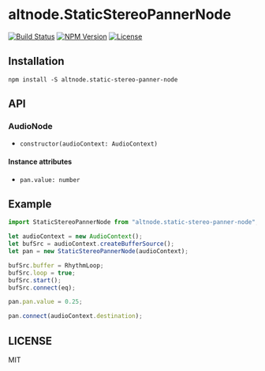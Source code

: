 # altnode.StaticStereoPannerNode
[![Build Status](http://img.shields.io/travis/altnode/static-stereo-panner-node.svg?style=flat-square)](https://travis-ci.org/altnode/static-stereo-panner-node)
[![NPM Version](http://img.shields.io/npm/v/altnode.static-stereo-panner-node.svg?style=flat-square)](https://www.npmjs.org/package/altnode.static-stereo-panner-node)
[![License](http://img.shields.io/badge/license-MIT-brightgreen.svg?style=flat-square)](http://mohayonao.mit-license.org/)

## Installation

```
npm install -S altnode.static-stereo-panner-node
```

## API
### AudioNode
- `constructor(audioContext: AudioContext)`

#### Instance attributes
- `pan.value: number`

## Example

```js
import StaticStereoPannerNode from "altnode.static-stereo-panner-node";

let audioContext = new AudioContext();
let bufSrc = audioContext.createBufferSource();
let pan = new StaticStereoPannerNode(audioContext);

bufSrc.buffer = RhythmLoop;
bufSrc.loop = true;
bufSrc.start();
bufSrc.connect(eq);

pan.pan.value = 0.25;

pan.connect(audioContext.destination);
```

## LICENSE
MIT
